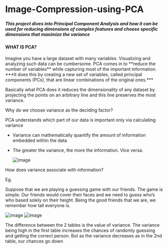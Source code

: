 # Image-Compression-using-PCA
<h5>This project dives into Principal Component Analysis and how it can be used for reducing dimensions of complex features and choose specific dimensions 
  that maximize the variance </h5>
<h4> WHAT IS PCA?</h4>
<p>Imagine you have a large dataset with many variables. Visualizing and analyzing such data can be cumbersome. PCA comes in to **reduce the number of variables** while capturing most of the important information. ***It does this by creating a new set of variables, called principal components (PCs), that are linear combinations of the original ones.***

Basically what PCA does it reduces the dimensionality of any dataset by projecting the points on an arbitrary line and this line preserves the most variance. 

Why do we choose variance as the deciding factor?

PCA understands which part of our data is important only via calculating variance

- Variance can mathematically quantify the amount of information embedded within the data
- The greater the variance, the more the information. Vice versa.
  
  ![image](https://github.com/anurag2506/Image-Compression-using-PCA/assets/142666721/4d8bd104-c667-4843-a524-9f9d81488bd8)
  
How does variance associate with information?

Eg. 

Suppose that we are playing a guessing game with our friends. The game is simple. Our friends would cover their faces and we need to guess who’s who based solely on their height. Being the good friends that we are, we remember how tall everyone is.</p>
![image](https://github.com/anurag2506/Image-Compression-using-PCA/assets/142666721/50131b47-a186-4700-89ff-f60809beb1b7)
![image](https://github.com/anurag2506/Image-Compression-using-PCA/assets/142666721/253d4e07-16af-41f2-b5d8-ed2c9e3a3dd8)

The difference between the 2 tables is the value of variance. The variance being high in the first table increases the chances of randomly guessing and getting the correct person. But as the variance decreases as in the 2nd table, our chances go down


